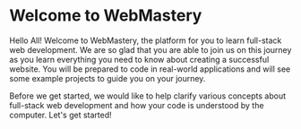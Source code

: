 # Welcome to WebMastery

Hello All! Welcome to WebMastery, the platform for you to learn full-stack web development. We are so glad that you are able to join us on this journey as you learn everything you need to know about creating a successful website. You will be prepared to code in real-world applications and will see some example projects to guide you on your journey.

Before we get started, we would like to help clarify various concepts about full-stack web development and how your code is understood by the computer. Let's get started!

